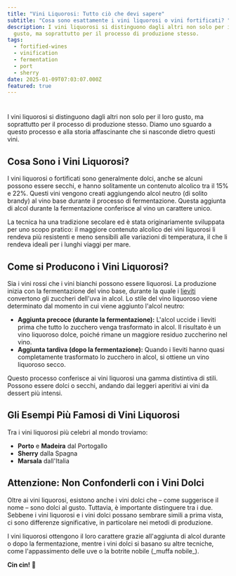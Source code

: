 ```yaml
---
title: "Vini Liquorosi: Tutto ciò che devi sapere"
subtitle: "Cosa sono esattamente i vini liquorosi o vini fortificati? "
description: I vini liquorosi si distinguono dagli altri non solo per il loro
  gusto, ma soprattutto per il processo di produzione stesso.
tags:
  - fortified-wines
  - vinification
  - fermentation
  - port
  - sherry
date: 2025-01-09T07:03:07.000Z
featured: true
---
```


#

I vini liquorosi si distinguono dagli altri non solo per il loro gusto, ma soprattutto per il processo di produzione stesso. Diamo uno sguardo a questo processo e alla storia affascinante che si nasconde dietro questi vini.

## Cosa Sono i Vini Liquorosi?

I vini liquorosi o fortificati sono generalmente dolci, anche se alcuni possono essere secchi, e hanno solitamente un contenuto alcolico tra il 15% e 22%. Questi vini vengono creati aggiungendo alcol neutro (di solito brandy) al vino base durante il processo di fermentazione. Questa aggiunta di alcol durante la fermentazione conferisce al vino un carattere unico.

La tecnica ha una tradizione secolare ed è stata originariamente sviluppata per uno scopo pratico: il maggiore contenuto alcolico dei vini liquorosi li rendeva più resistenti e meno sensibili alle variazioni di temperatura, il che li rendeva ideali per i lunghi viaggi per mare.

## Come si Producono i Vini Liquorosi?

Sia i vini rossi che i vini bianchi possono essere liquorosi. La produzione inizia con la fermentazione del vino base, durante la quale i [lieviti ](https://www.vinoteqa.com/it/blog/wines/native-yeasts)convertono gli zuccheri dell'uva in alcol. Lo stile del vino liquoroso viene determinato dal momento in cui viene aggiunto l'alcol neutro:

- **Aggiunta precoce (durante la fermentazione):** L'alcol uccide i lieviti prima che tutto lo zucchero venga trasformato in alcol. Il risultato è un vino liquoroso dolce, poiché rimane un maggiore residuo zuccherino nel vino.
- **Aggiunta tardiva (dopo la fermentazione):** Quando i lieviti hanno quasi completamente trasformato lo zucchero in alcol, si ottiene un vino liquoroso secco.

Questo processo conferisce ai vini liquorosi una gamma distintiva di stili. Possono essere dolci o secchi, andando dai leggeri aperitivi ai vini da dessert più intensi.

## Gli Esempi Più Famosi di Vini Liquorosi

Tra i vini liquorosi più celebri al mondo troviamo:

- **Porto** e **Madeira** dal Portogallo
- **Sherry** dalla Spagna
- **Marsala** dall'Italia

## Attenzione: Non Confonderli con i Vini Dolci

Oltre ai vini liquorosi, esistono anche i vini dolci che – come suggerisce il nome – sono dolci al gusto. Tuttavia, è importante distinguere tra i due. Sebbene i vini liquorosi e i vini dolci possano sembrare simili a prima vista, ci sono differenze significative, in particolare nei metodi di produzione.

I vini liquorosi ottengono il loro carattere grazie all'aggiunta di alcol durante o dopo la fermentazione, mentre i vini dolci si basano su altre tecniche, come l'appassimento delle uve o la botrite nobile (\_muffa nobile\_).

**Cin cin!** 🍷
